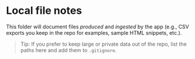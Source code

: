 # Local file notes

This folder will document files *produced* and *ingested* by the app (e.g., CSV exports you keep in the repo for examples, sample HTML snippets, etc.).

> Tip: If you prefer to keep large or private data out of the repo, list the paths here and add them to `.gitignore`.
